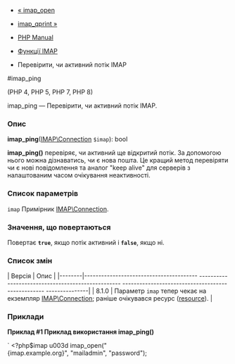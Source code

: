 - [« imap_open](function.imap-open.md)
- [imap_qprint »](function.imap-qprint.md)

- [PHP Manual](index.md)
- [Функції IMAP](ref.imap.md)
- Перевірити, чи активний потік IMAP

#imap_ping

(PHP 4, PHP 5, PHP 7, PHP 8)

imap_ping — Перевірити, чи активний потік IMAP.

### Опис

**imap_ping**([IMAP\Connection](class.imap-connection.md) `$imap`):
bool

**imap_ping()** перевіряє, чи активний ще відкритий потік. За допомогою нього
можна дізнаватись, чи є нова пошта. Це кращий метод
перевіряти чи є нові повідомлення та аналог "keep alive" для серверів з
налаштованим часом очікування неактивності.

### Список параметрів

`imap`
Примірник [IMAP\Connection](class.imap-connection.md).

### Значення, що повертаються

Повертає **`true`**, якщо потік активний і **`false`**, якщо ні.

### Список змін

| Версія | Опис |
|--------|---------------------------------------- -------------------------------------------------- -------------------------------------------------- ---------------|
| 8.1.0 | Параметр `imap` тепер чекає на екземпляр [IMAP\Connection](class.imap-connection.md); раніше очікувався ресурс ([resource](language.types.resource.md)). |

### Приклади

**Приклад #1 Приклад використання **imap_ping()****

` <?php$imap u003d imap_open("{imap.example.org}", "mailadmin", "password");
